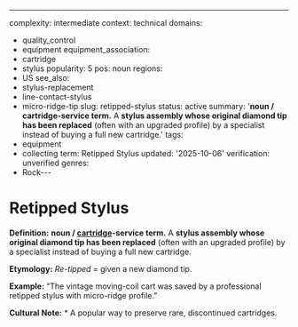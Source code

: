 ---
complexity: intermediate
context: technical
domains:
- quality_control
- equipment
equipment_association:
- cartridge
- stylus
popularity: 5
pos: noun
regions:
- US
see_also:
- stylus-replacement
- line-contact-stylus
- micro-ridge-tip
slug: retipped-stylus
status: active
summary: '**noun / cartridge-service term.** A **stylus assembly whose original diamond
  tip has been replaced** (often with an upgraded profile) by a specialist instead
  of buying a full new cartridge.'
tags:
- equipment
- collecting
term: Retipped Stylus
updated: '2025-10-06'
verification: unverified
genres:
- Rock---

# Retipped Stylus

**Definition:** **noun / [cartridge](../c/cartridge.md)-service term.** A **stylus assembly whose original diamond tip has been replaced** (often with an upgraded profile) by a specialist instead of buying a full new cartridge.

**Etymology:** *Re-tipped* = given a new diamond tip.

**Example:** “The vintage moving-coil cart was saved by a professional retipped stylus with micro-ridge profile.”

**Cultural Note:** * A popular way to preserve rare, discontinued cartridges.

